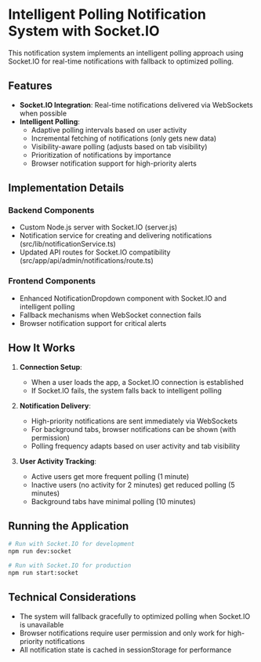 # Intelligent Polling Notification System with Socket.IO

This notification system implements an intelligent polling approach using Socket.IO for real-time notifications with fallback to optimized polling.

## Features

- **Socket.IO Integration**: Real-time notifications delivered via WebSockets when possible
- **Intelligent Polling**:
  - Adaptive polling intervals based on user activity
  - Incremental fetching of notifications (only gets new data)
  - Visibility-aware polling (adjusts based on tab visibility)
  - Prioritization of notifications by importance
  - Browser notification support for high-priority alerts

## Implementation Details

### Backend Components
- Custom Node.js server with Socket.IO (server.js)
- Notification service for creating and delivering notifications (src/lib/notificationService.ts)
- Updated API routes for Socket.IO compatibility (src/app/api/admin/notifications/route.ts)

### Frontend Components
- Enhanced NotificationDropdown component with Socket.IO and intelligent polling
- Fallback mechanisms when WebSocket connection fails
- Browser notification support for critical alerts

## How It Works

1. **Connection Setup**:
   - When a user loads the app, a Socket.IO connection is established
   - If Socket.IO fails, the system falls back to intelligent polling

2. **Notification Delivery**:
   - High-priority notifications are sent immediately via WebSockets
   - For background tabs, browser notifications can be shown (with permission)
   - Polling frequency adapts based on user activity and tab visibility

3. **User Activity Tracking**:
   - Active users get more frequent polling (1 minute)
   - Inactive users (no activity for 2 minutes) get reduced polling (5 minutes)
   - Background tabs have minimal polling (10 minutes)

## Running the Application

```bash
# Run with Socket.IO for development
npm run dev:socket

# Run with Socket.IO for production
npm run start:socket
```

## Technical Considerations

- The system will fallback gracefully to optimized polling when Socket.IO is unavailable
- Browser notifications require user permission and only work for high-priority notifications
- All notification state is cached in sessionStorage for performance
